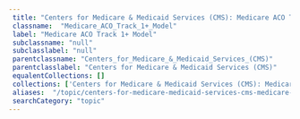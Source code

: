 ```yaml
--- 
 title: "Centers for Medicare & Medicaid Services (CMS): Medicare ACO Track 1+ Model" 
 classname:  "Medicare_ACO_Track_1+_Model" 
 label: "Medicare ACO Track 1+ Model" 
 subclassname: "null" 
 subclasslabel: "null" 
 parentclassname: "Centers_for_Medicare_&_Medicaid_Services_(CMS)" 
 parentclasslabel: "Centers for Medicare & Medicaid Services (CMS)" 
 equalentCollections: [] 
 collections: ['Centers for Medicare & Medicaid Services (CMS): Medicare ACO Track 1+ Model']
 aliases:  "/topic/centers-for-medicare-medicaid-services-cms-medicare-aco-track-1-model"  
 searchCategory: "topic" 
---
```

